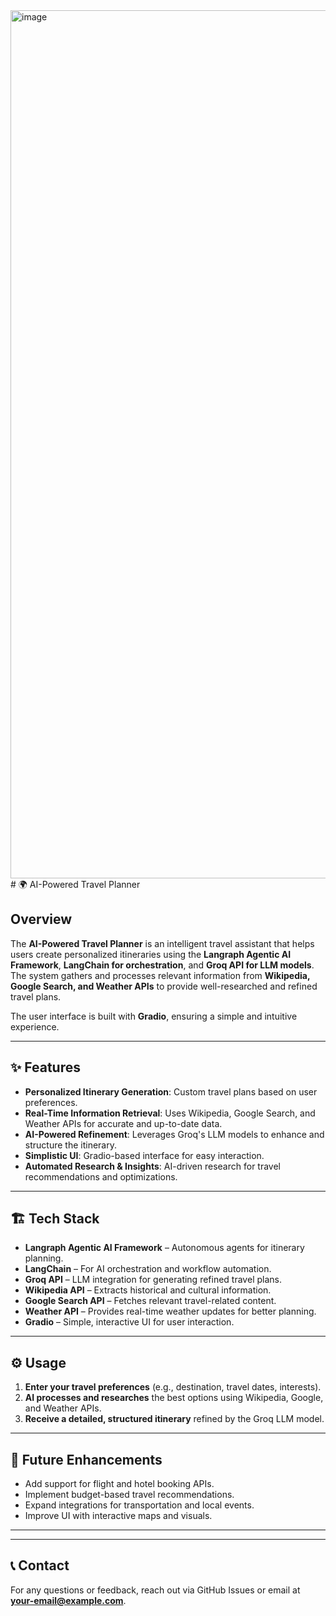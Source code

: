 <img width="1389" alt="image" src="https://github.com/user-attachments/assets/f4e89a67-2255-4582-9bc5-3cbf8c261215" />
# 🌍 AI-Powered Travel Planner

## Overview
The **AI-Powered Travel Planner** is an intelligent travel assistant that helps users create personalized itineraries using the **Langraph Agentic AI Framework**, **LangChain for orchestration**, and **Groq API for LLM models**. The system gathers and processes relevant information from **Wikipedia, Google Search, and Weather APIs** to provide well-researched and refined travel plans.

The user interface is built with **Gradio**, ensuring a simple and intuitive experience.

---

## ✨ Features
- **Personalized Itinerary Generation**: Custom travel plans based on user preferences.
- **Real-Time Information Retrieval**: Uses Wikipedia, Google Search, and Weather APIs for accurate and up-to-date data.
- **AI-Powered Refinement**: Leverages Groq's LLM models to enhance and structure the itinerary.
- **Simplistic UI**: Gradio-based interface for easy interaction.
- **Automated Research & Insights**: AI-driven research for travel recommendations and optimizations.

---

## 🏗️ Tech Stack
- **Langraph Agentic AI Framework** – Autonomous agents for itinerary planning.
- **LangChain** – For AI orchestration and workflow automation.
- **Groq API** – LLM integration for generating refined travel plans.
- **Wikipedia API** – Extracts historical and cultural information.
- **Google Search API** – Fetches relevant travel-related content.
- **Weather API** – Provides real-time weather updates for better planning.
- **Gradio** – Simple, interactive UI for user interaction.

---

## ⚙️ Usage
1. **Enter your travel preferences** (e.g., destination, travel dates, interests).
2. **AI processes and researches** the best options using Wikipedia, Google, and Weather APIs.
3. **Receive a detailed, structured itinerary** refined by the Groq LLM model.
---

## 📌 Future Enhancements
- Add support for flight and hotel booking APIs.
- Implement budget-based travel recommendations.
- Expand integrations for transportation and local events.
- Improve UI with interactive maps and visuals.

---



---

## 📞 Contact
For any questions or feedback, reach out via GitHub Issues or email at **your-email@example.com**.

